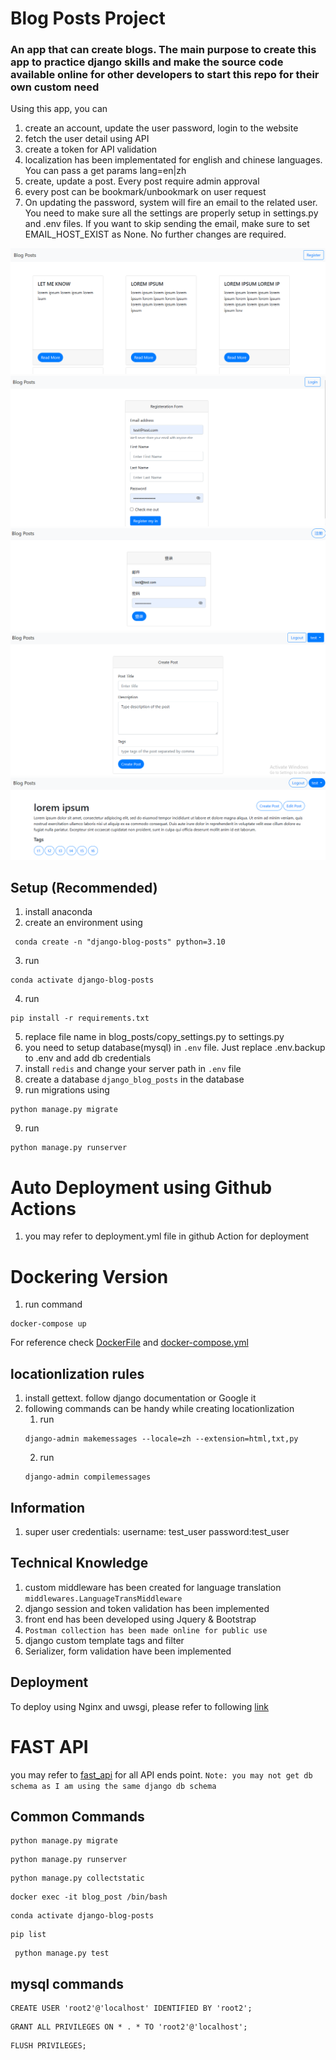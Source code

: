 # Blog Posts Project
### An app that can create blogs. The main purpose to create this app to practice django skills and make the source code available online for other developers to start this repo for their own custom need
Using this app, you can
1. create an account, update the user password, login to the website
2. fetch the user detail using API
3. create a token for API validation
4. localization has been implementated for english and chinese languages. You can pass a get params lang=en|zh
5. create, update a post. Every post require admin approval
6. every post can be bookmark/unbookmark on user request
7. On updating the password, system will fire an email to the related user. You need to make sure all the settings are properly setup in settings.py and .env files. If you want to skip sending the email, make sure to set EMAIL_HOST_EXIST as None. No further changes are required.

![Alt home page](md_images/01.png "Home Page")
![Alt reg page](md_images/02.png "Registeration Page")
![Alt login page](md_images/03.png "Login Page | in chinese")
![Alt create a post](md_images/04.png "Create a Post")
![Alt list page](md_images/05.png "List the Post")

## Setup (Recommended)
1. install anaconda
2. create an environment using
```
 conda create -n "django-blog-posts" python=3.10
 ```
3. run
```
conda activate django-blog-posts
```
4. run
```
pip install -r requirements.txt
```
5. replace file name in blog_posts/copy_settings.py to settings.py
6. you need to setup database(mysql) in ```.env``` file. Just replace .env.backup to .env and add db credentials
7. install ```redis``` and change your server path in ```.env``` file
7. create a database ```django_blog_posts``` in the database
8. run migrations using
```
python manage.py migrate
```
9. run
 ```
 python manage.py runserver
 ```

# Auto Deployment using Github Actions
1. you may refer to deployment.yml file in github Action for deployment

# Dockering Version
1. run command
```
docker-compose up
```
For reference check [DockerFile](/Dockerfile) and [docker-compose.yml](/docker-compose.yml)
## locationlization rules
1. install gettext. follow django documentation or Google it
2. following commands can be handy while creating locationlization
    1. run
    ```
    django-admin makemessages --locale=zh --extension=html,txt,py
    ```
    2. run
    ```
    django-admin compilemessages
    ```

## Information
1. super user credentials: username: test_user  password:test_user

## Technical Knowledge
1. custom middleware has been created for language translation ```middlewares.LanguageTransMiddleware```
2. django session and token validation has been implemented
3. front end has been developed using Jquery & Bootstrap
4. ```Postman collection has been made online for public use```
5. django custom template tags and filter
6. Serializer, form validation have been implemented

## Deployment
To deploy using Nginx and uwsgi, please refer to following [link](/deployment.md)

# FAST API
you may refer to [fast_api](/fast_api/) for all API ends point.
```Note: you may not get db schema as I am using the same django db schema```

## Common Commands
```
python manage.py migrate
```
```
python manage.py runserver
```
```
python manage.py collectstatic
```
```
docker exec -it blog_post /bin/bash
```
```
conda activate django-blog-posts
```
```
pip list
```
```
 python manage.py test
```
## mysql commands
```
CREATE USER 'root2'@'localhost' IDENTIFIED BY 'root2';
```
```
GRANT ALL PRIVILEGES ON * . * TO 'root2'@'localhost';
```
```
FLUSH PRIVILEGES;
```

